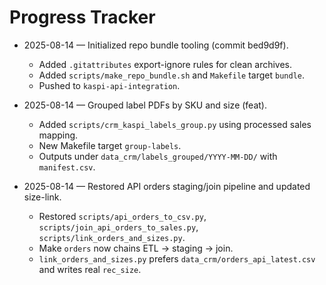 # Progress Tracker

- 2025-08-14 — Initialized repo bundle tooling (commit bed9d9f).
  - Added `.gitattributes` export-ignore rules for clean archives.
  - Added `scripts/make_repo_bundle.sh` and `Makefile` target `bundle`.
  - Pushed to `kaspi-api-integration`.

- 2025-08-14 — Grouped label PDFs by SKU and size (feat).
  - Added `scripts/crm_kaspi_labels_group.py` using processed sales mapping.
  - New Makefile target `group-labels`.
  - Outputs under `data_crm/labels_grouped/YYYY-MM-DD/` with `manifest.csv`.

- 2025-08-14 — Restored API orders staging/join pipeline and updated size-link.
  - Restored `scripts/api_orders_to_csv.py`, `scripts/join_api_orders_to_sales.py`, `scripts/link_orders_and_sizes.py`.
  - Make `orders` now chains ETL → staging → join.
  - `link_orders_and_sizes.py` prefers `data_crm/orders_api_latest.csv` and writes real `rec_size`.
